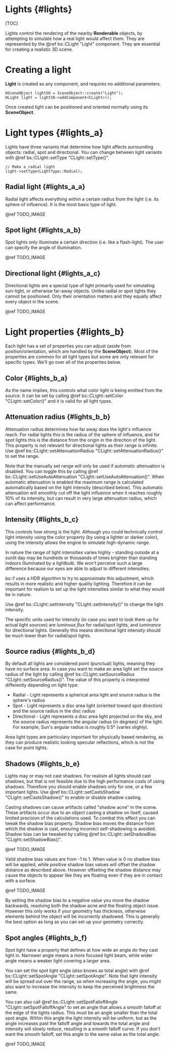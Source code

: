 Lights						{#lights}
===============
[TOC]

Lights control the rendering of the nearby **Renderable** objects, by attempting to simulate how a real light would affect them. They are represented by the @ref bs::CLight "Light" component. They are essential for creating a realistic 3D scene.

# Creating a light
**Light** is created as any component, and requires no additional parameters.

~~~~~~~~~~~~~{.cpp}
HSceneObject lightSO = SceneObject::create("Light");
HLight light = lightSO->addComponent<CLight>();
~~~~~~~~~~~~~

Once created light can be positioned and oriented normally using its **SceneObject**.

# Light types {#lights_a}
Lights have three variants that determine how light affects surrounding objects: radial, spot and directional. You can change between light variants with @ref bs::CLight::setType "CLight::setType()".

~~~~~~~~~~~~~{.cpp}
// Make a radial light
light->setType(LightType::Radial);
~~~~~~~~~~~~~

## Radial light {#lights_a_a}

Radial light affects everything within a certain radius from the light (i.e. its sphere of influence). It is the most basic type of light.

@ref TODO_IMAGE

## Spot light {#lights_a_b}

Spot lights only illuminate a certain direction (i.e. like a flash-light). The user can specify the angle of illumination.

@ref TODO_IMAGE

## Directional light {#lights_a_c}

Directional lights are a special type of light primarily used for simulating sun-light, or otherwise far-away objects. Unlike radial or spot lights they cannot be positioned. Only their orientation matters and they equally affect every object in the scene.

@ref TODO_IMAGE

# Light properties {#lights_b}
Each light has a set of properties you can adjust (aside from position/orientation, which are handled by the **SceneObject**). Most of the properties are common for all light types but some are only relevant for specific types. We'll go over all of the properties below.

## Color {#lights_b_a}
As the name implies, this controls what color light is being emitted from the source. It can be set by calling @ref bs::CLight::setColor "CLight::setColor()" and it is valid for all light types.

## Attenuation radius {#lights_b_b}
Attenuation radius determines how far away does the light's influence reach. For radial lights this is the radius of the sphere of influence, and for spot lights this is the distance from the origin in the direction of the light. This property is not relevant for directional lights as their range is infinite. Use @ref bs::CLight::setAttenuationRadius "CLight::setAttenuationRadius()" to set the range.

Note that the manually set range will only be used if automatic attenuation is disabled. You can toggle this by calling @ref bs::CLight::setUseAutoAttenuation "CLight::setUseAutoAttenuation()". When automatic attenuation is enabled the maximum range is calculated automatically based on the light intensity (described below). This automatic attenuation will smoothly cut off the light influence when it reaches roughly 10% of its intensity, but can result in very large attenuation radius, which can affect performance.

## Intensity {#lights_b_c}
This controls how strong is the light. Although you could technically control light intensity using the color property (by using a lighter or darker color), using the intensity allows the engine to simulate high-dynamic range. 

In nature the range of light intensities varies highly - standing outside at a sunlit day may be hundreds or thousands of times brighter than standing indoors illuminated by a lightbulb. We won't perceive such a large difference because our eyes are able to adjust to different intensities.

bs::f uses a HDR algorithm to try to approximate this adjustment, which results in more realistic and higher quality lighting. Therefore it can be important for realism to set up the light intensities similar to what they would be in nature. 

Use @ref bs::CLight::setIntensity "CLight::setIntensity()" to change the light intensity. 

The specific units used for intensity (in case you want to look them up for actual light sources) are *luminous flux* for radial/spot lights, and *luminance* for directional lights. Generally this means directional light intensity should be much lower than for radial/spot lights.

## Source radius {#lights_b_d}
By default all lights are considered point (punctual) lights, meaning they have no surface area. In case you want to make an area light set the source radius of the light by calling @ref bs::CLight::setSourceRadius "CLight::setSourceRadius()". The value of this property is interpreted differently depending on light type:
 - Radial - Light represents a spherical area light and source radius is the sphere's radius
 - Spot - Light represents a disc area light (oriented toward spot direction) and the source radius in the disc radius
 - Directional - Light represents a disc area light projected on the sky, and the source radius represents the angular radius (in degrees) of the light. For example, Sun's angular radius is roughly 0.5° (varies slighly).

Area light types are particulary important for physically based rendering, as they can produce realistic looking specular reflections, which is not the case for point lights. 
 
## Shadows {#lights_b_e}
Lights may or may not cast shadows. For realism all lights should cast shadows, but that is not feasible due to the high performance costs of using shadows. Therefore you should enable shadows only for one, or a few important lights. Use @ref bs::CLight::setCastsShadow "CLight::setCastsShadow()" to enable or disable shadow casting.

Casting shadows can cause artifacts called "shadow acne" in the scene. These artifacts occur due to an object casting a shadow on itself, caused limited precision of the calculations used. To combat this effect you can tweak the shadow bias property. Shadow bias moves the distance from which the shadow is cast, ensuring incorrect self-shadowing is avoided. Shadow bias can be tweaked by calling @ref bs::CLight::setShadowBias "CLight::setShadowBias()".

@ref TODO_IMAGE

Valid shadow bias values are from -1 to 1. When value is 0 no shadow bias will be applied, while positive shadow bias values will offset the shadow distance as described above. However offseting the shadow distance may cause the objects to appear like they are floating even if they are in contact with a surface.

@ref TODO_IMAGE

By setting the shadow bias to a negative value you move the shadow backwards, resolving both the shadow acne and the floating object issue. However this only works if your geometry has thickness, otherwise elements behind the object will be incorrectly shadowed. This is generally the best option as long as you can set up your geometry correctly.

## Spot angles {#lights_b_f}
Spot light have a property that defines at how wide an angle do they cast light in. Narrower angle means a more focused light beam, while wider angle means a weaker light covering a larger area. 

You can set the spot light angle (also knows as total angle) with @ref bs::CLight::setSpotAngle "CLight::setSpotAngle". Note that light intensity will be spread out over the range, so when increasing the angle, you might also want to increase the intensity to keep the perceived brightness the same.

You can also call @ref bs::CLight::setSpotFalloffAngle "CLight::setSpotFalloffAngle" to set an angle that allows a smooth falloff at the edge of the lights radius. This must be an angle smaller than the total spot angle. Within this angle the light intensity will be uniform, but as the angle increases past the falloff angle and towards the total angle and intensity will slowly reduce, resulting in a smooth falloff curve. If you don't want the smooth falloff, set this angle to the same value as the total angle.

@ref TODO_IMAGE